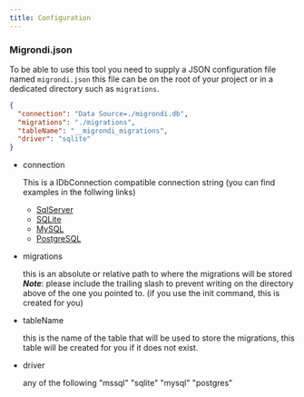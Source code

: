 ```yaml
---
title: Configuration
---
```


### Migrondi.json

To be able to use this tool you need to supply a JSON configuration file named `migrondi.json` this file can be on the root of your project or in a dedicated directory such as `migrations`.

```json
{
  "connection": "Data Source=./migrondi.db",
  "migrations": "./migrations",
  "tableName": "__migrondi_migrations",
  "driver": "sqlite"
}
```

- connection

  This is a IDbConnection compatible connection string (you can find examples in the follwing links)

  - [SqlServer](https://www.connectionstrings.com/sql-server/)
  - [SQLite](https://www.connectionstrings.com/sqlite/)
  - [MySQL](https://www.connectionstrings.com/mysql/)
  - [PostgreSQL](https://www.connectionstrings.com/postgresql/)

- migrations

  this is an absolute or relative path to where the migrations will be stored **_Note_**: please include the trailing slash to prevent writing on the directory above of the one you pointed to. (if you use the init command, this is created for you)

- tableName

  this is the name of the table that will be used to store the migrations, this table will be created for you if it does not exist.

- driver

  any of the following "mssql" "sqlite" "mysql" "postgres"
